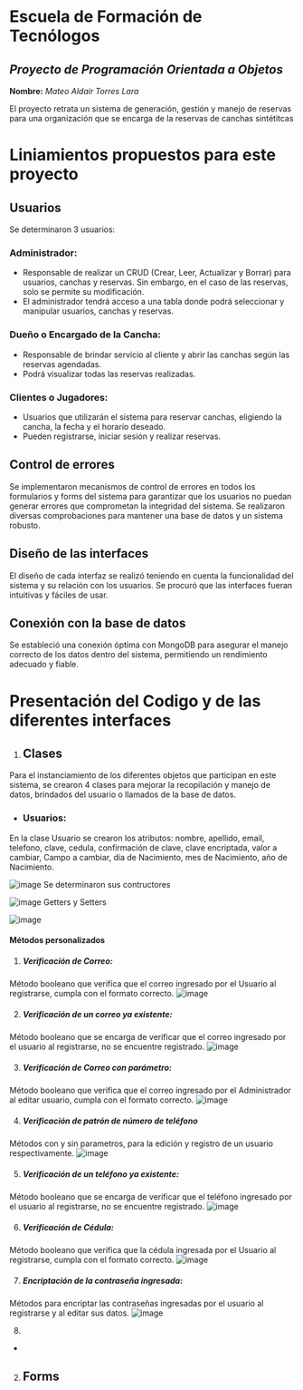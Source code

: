 # Escuela de Formación de Tecnólogos

## _Proyecto de Programación Orientada a Objetos_

**Nombre:** _Mateo Aldair Torres Lara_

El proyecto retrata un sistema de generación, gestión y manejo de reservas para una organización que se encarga de la reservas de canchas sintétitcas

# Liniamientos propuestos para este proyecto
## Usuarios 
Se determinaron 3 usuarios:
### Administrador: 
- Responsable de realizar un CRUD (Crear, Leer, Actualizar y Borrar) para usuarios, canchas y reservas. Sin embargo, en el caso de las reservas, solo se permite su modificación.
- El administrador tendrá acceso a una tabla donde podrá seleccionar y manipular usuarios, canchas y reservas.
### Dueño o Encargado de la Cancha: 
- Responsable de brindar servicio al cliente y abrir las canchas según las reservas agendadas.
- Podrá visualizar todas las reservas realizadas.
### Clientes o Jugadores:
- Usuarios que utilizarán el sistema para reservar canchas, eligiendo la cancha, la fecha y el horario deseado.
- Pueden registrarse, iniciar sesión y realizar reservas.
## Control de errores 
Se implementaron mecanismos de control de errores en todos los formularios y forms del sistema para garantizar que los usuarios no puedan generar errores que comprometan la integridad del sistema. Se realizaron diversas comprobaciones para mantener una base de datos y un sistema robusto.
## Diseño de las interfaces
El diseño de cada interfaz se realizó teniendo en cuenta la funcionalidad del sistema y su relación con los usuarios. Se procuró que las interfaces fueran intuitivas y fáciles de usar.
## Conexión con la base de datos
Se estableció una conexión óptima con MongoDB para asegurar el manejo correcto de los datos dentro del sistema, permitiendo un rendimiento adecuado y fiable.

# Presentación del Codigo y de las diferentes interfaces
1. ## Clases
Para el instanciamiento de los diferentes objetos que participan en este sistema, se crearon 4 clases para mejorar la recopilación y manejo de datos, brindados del usuario o llamados de la base de datos.

- ### Usuarios:
En la clase Usuario se crearon los atributos: nombre, apellido, email, telefono, clave, cedula, confirmación de clave, clave encriptada, valor a cambiar, Campo a cambiar, día de Nacimiento, mes de Nacimiento, año de Nacimiento.

![image](https://github.com/user-attachments/assets/710f2ba4-9c44-48e7-ae21-788ed3bf9e2f)
Se determinaron sus contructores

![image](https://github.com/user-attachments/assets/b662680b-eebf-48e9-9f06-2c36c5cb0fc9)
Getters y Setters

![image](https://github.com/user-attachments/assets/b829bfb4-2bb8-4361-8c2c-8bf03d8787b5)

#### Métodos personalizados
1. ##### Verificación de Correo:
Método booleano que verifica que el correo ingresado por el Usuario al registrarse, cumpla con el formato correcto.
![image](https://github.com/user-attachments/assets/40b4b3de-9cbb-4473-a500-590681e438ec)

2. ##### Verificación de un correo ya existente:
Método booleano que se encarga de verificar que el correo ingresado por el usuario al registrarse, no se encuentre registrado.
![image](https://github.com/user-attachments/assets/cf2fa8bd-8e9b-45af-a850-116c4acfbb1e)

3. ##### Verificación de Correo con parámetro:
Método booleano que verifica que el correo ingresado por el Administrador al editar usuario, cumpla con el formato correcto.
![image](https://github.com/user-attachments/assets/702b97e1-211a-47b6-8b68-035b584438e3)

4. ##### Verificación de patrón de número de teléfono
Métodos con y sin parametros, para la edición y registro de un usuario respectivamente. 
![image](https://github.com/user-attachments/assets/cb540cfe-f18b-4544-a51e-f230062a108a)

5. ##### Verificación de un teléfono ya existente:
Método booleano que se encarga de verificar que el teléfono ingresado por el usuario al registrarse, no se encuentre registrado.
![image](https://github.com/user-attachments/assets/3f85ef84-f785-4aa7-a2b4-4d84785107ec)

6. ##### Verificación de Cédula:
Método booleano que verifica que la cédula ingresada por el Usuario al registrarse, cumpla con el formato correcto.
![image](https://github.com/user-attachments/assets/15d08d67-b1a1-4b9a-b599-3db1f1284b2b)

7. ##### Encriptación de la contraseña ingresada:
Métodos para encriptar las contraseñas ingresadas por el usuario al registrarse y al editar sus datos.
![image](https://github.com/user-attachments/assets/18adb7be-4867-498c-b792-78d2736e751d)




8. 

-

2. ## Forms
